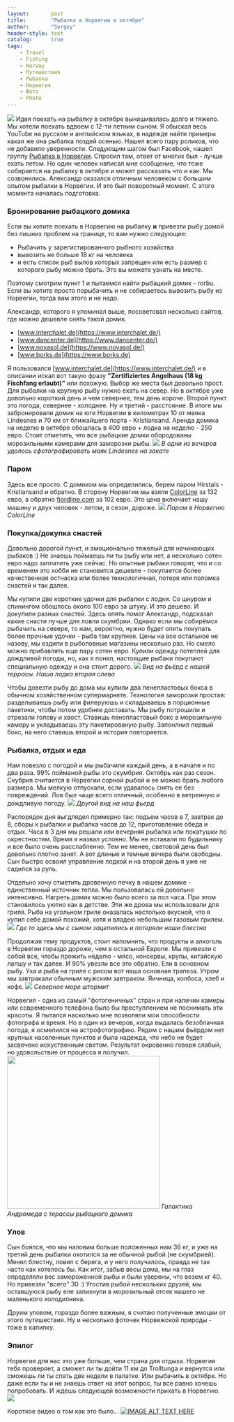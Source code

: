 ```yaml
---
layout:       post
title:        "Рыбалка в Норвегии в октябре"
author:       "Sergey"
header-style: text
catalog:      true
tags:
    - Travel
    - Fishing
    - Norway
    - Путешествия
    - Рыбалка
    - Норвегия
    - Фото
    - Photo
---
```

![]({{site.baseurl}}/img/1_norway_fishing/norway_road.jpeg)
Идея поехать на рыбалку в октябре вынашивалась долго и тяжело. Мы хотели поехать вдвоем с 12-ти летним сыном. Я обыскал весь YouTube на русском и английском языках, в надежде найти примеры какая же она рыбалка поздей осенью. Нашел всего пару роликов, что не добавило уверенности. Следующим шагом был Facebook, нашел группу [Рыбалка в Норвегии](https://www.facebook.com/groups/fishingnorway). Спросил там, ответ от многих был - лучше ехать летом. Но один человек написал мне сообщение, что тоже собирается на рыбалку в октябре и может рассказать что и как. Мы созвонились. Александр оказался отличным человеком с большим опытом рыбалки в Норвегии. И это был поворотный момент. С этого момента началась подготовка. 
### Бронирование рыбацкого домика
Если вы хотите поехать в Норвегию на рыбалку **и** привезти рыбу домой без лишних проблем на границе, то вам нужно следующее:
* Рыбачить у зарегистированного рыбного хозяйства
* вывозить не больше 18 кг на человека 
* и есть список рыб вылов которых запрещен или есть размер с которого рыбу можно брать. Это вы можете узнать на месте.

Поэтому смотрим пункт 1 и пытаемся найти рыбацкий домик - rorbu. Если вы хотите просто порыбачить и не собираетесь вывозить рыбу из Норвегии, тогда вам этого и не надо.  

Александр, которого я упоминал выше, посоветовал несколько сайтов, где можно дешевле снять такой домик. 
* [www.interchalet.de](https://www.interchalet.de/)
* [www.dancenter.de](https://www.dancenter.de/)
* [www.novasol.de](https://www.novasol.de/)
* [www.borks.de](https://www.borks.de)

Я пользовался [www.interchalet.de](https://www.interchalet.de/) и в описании искал вот такую фразу **"Zertifiziertes Angelhaus (18 kg Fischfang erlaubt)"** или похожую. Выбор же места был довольно прост. Для рыбалки на крупную рыбу нужно ехать на север. Но в октябре уже довольно короткий день и чем севернее, тем день короче. Второй пункт это погода, севернее - холоднее. Ну и третий - расстояние. В итоге мы забронировали домик на юге Норвегии в километрах 10 от маяка Lindesnes и 70 км от ближайшего порта - Kristiansand. Аренда домика на неделю в октябре обошлась в 400 евро + лодка на неделю - 250 евро. Стоит отметить, что все рыбацкие домки обородованы морозильными камерами для заморозки рыбы. 
![]({{site.baseurl}}/img/1_norway_fishing/lighthouse.jpeg)
*В одни из вечеров удолось сфотографировать маяк Lindesnes на закате*
### Паром
Здесь все просто. С домиком мы определились, берем паром Hirstals - Kristiansand и обратно.  В сторону Норвегии мы взяли [ColorLine](https://www.colorline.de) за 132 евро, а обратно [fjordline.com](https://www.fjordline.com/en) за 102 евро. Это цена включает нашу машину и двух человек - летом, в сезон, дороже.
![]({{site.baseurl}}/img/1_norway_fishing/parom.jpeg)
*Паром в Норвегию ColorLine*

### Покупка/докупка снастей
Довольно дорогой пункт, и эмоционально тяжелый для начинающих рыбаков :) Не знаешь поймаешь ли ты рыбу или нет, а несколько сотен евро надо заплатить уже сейчас.
Но опытные рыбаки говорят, что и со временем это хобби не становится дешевле - покупается более качественная остнаска или более технологичная, потеря или поломка снастей и так далее. 

Мы купили две короткие удочки для рыбалки с лодки.  Со шнуром и спинингом обошлось около 100 евро за штуку. И это дешево. И докупили разных снастей. Здесь опять помог Александр, подсказал какие снасти лучше для ловли скумбрии. Однако если мы собирёмся рыбачить на севере, то нам, вероятно, нужно будет опять покупать более прочные удочки - рыба там крупнее. Цены на все остальное не назову, мы ездили в рыболовные магазины несколько раз. Но смело можно прибавлять еще пару сотен евро. Купили одежду потеплей для дождливой погоды, но, как я понял, настоящие рыбаки покупают специальную одежду и она стоит дорого. 
![]({{site.baseurl}}/img/1_norway_fishing/terrasse_view.jpeg)
*Вид на фьёрд с нашей террасы. Наша лодка вторая слева*

Чтобы довезти рыбу до дома мы купили два пенепластовых бокса в обычном хозяйственном супермаркете. Технология заморозки простая: разделываешь рыбу или филеруюшь и складываешь в порционные пакетики, чтобы потом удобнее доставать. Мы рыбу потрошили и отрезали голову и хвост. Ставишь пенопластовый бокс в морозильную камеру и укладываешь эту пакетированую рыбу. Запонлнил первый бокс, на него ставишь второй и история повторяется. 

### Рыбалка, отдых и еда
Нам повезло с погодой и мы рыбачили каждый день, а в начале и по два раза. 99% пойманой рыбы это скумбрия. Октябрь как раз сезон. Скубрия считается в Норвегии сорной рыбой и ее можно брать любого размера. Мы мелкую отпускали, если удавалось снять ее без повреждений. Лов был чаще всего отличный, особенно в ветренную и дождливую погоду.
![]({{site.baseurl}}/img/1_norway_fishing/our_fjord1.jpeg)
*Другой вид на наш фьерд*

Распорядок дня выгдлядел примерно так: подъем часов в 7, завтрак до 8, сборы к рыбалки и рыбалка часов до 12, приготовление обеда и отдых. Часа в 3 дня мы решали или вечерняя рыбалка или покатушки по окрестностям. Время я назвал условно. Мы не вставали по будильнику и все было очень расслабленно. Тем не менее, световой день был довольно плотно занят. А вот длиные и темные вечера были свободны. 
Сын быстро освоил управление лодкой и на второй день я уже не садился за руль. 

Отдельно хочу отметить дровенную печку в нашем домике - единственный источник тепла. Мы пользовалась ей довольно интенсивно. Нагреть домик можно было всего за пол часа. При этом становилось уютно как в детстве. Эти же дрова мы использовали для гриля. Рыба на угольном гриле оказалась настолько вкусной, что я купил себе домой похожий, хотя и владею небольшим газовым грилем. 
![]({{site.baseurl}}/img/1_norway_fishing/our_fjord2.jpeg)
*Где то здесь мы с сыном зацепились и потеряли наши блестна*

Продолжая тему продуктов, стоит напомнить, что продукты и алкоголь в Норвегии гораздо дороже, чем в остальной Европе. Мы привезли с собой все, чтобы прожить неделю - мясо, консервы, крупы, китайскую лапшу и так далее. И 90% увезли все это обратно. Ели в основном рыбу. Уха и рыба на гриле с рисом вот наша основная трапеза. Утром мы завтракали обычным мужским завтраком. Яичница, колбоса, хлеб и кофе. 
![]({{site.baseurl}}/img/1_norway_fishing/storm.jpeg)
*Северное море штормит*

Норвегия - одна из самый "фотогеничных" стран и при наличии камеры или современного телефона было бы преступлением не поснимать эти красоты. Я пытался насколько мне позволяли мои способности фотографа и время. Но в один из вечеров, когда выдалась безоблачная погода, я осмелился на астрофотографию. Рядом с нашим фьёрдом нет крупных населенных пунктов и была надежда, что небо не будет засвечено искуственным светом. Результат окровенно говоря слабый, но удовольствие от процесса я получил.  
<img src="{{site.baseurl}}/img/1_norway_fishing/astro.jpeg" width="350" height="350">
*Галактика Андромеда с терассы рыбацкого домика*
### Улов
Сын боялся, что мы наловим больше положенных нам 36 кг, и уже на третий день рыбалки охотился за не обычной рыбой (не скумбрией). Менял блестну, ловил с берега, и у него получалось, правда не так часто как хотелось бы. Как итог, забыв весы дома, мы на глаз определяли вес замороженной рыбы и были уверены, что везем кг 40. Но привезли "всего" 30 :) Угостив рыбой нескольких друзей, мы оставшуюся рыбу еле запихнули в морозильный отсек нашего не маленького холодилника. 

Друим уловом, гораздо более важным, я считаю полученные эмоции от этого путешествия. Ну и несколько фоточек Норвежской природы - тоже в капилку.

### Эпилог
Норвегия для нас это уже больше, чем страна для отдыха. Норвегия тебя проверяет, а сможет ли ты дойти 11 км до Trolltunga и вернутся или сможешь ли ты спать две недели в палатке. Или рыбачить в октябре. Но даже если ты и не знаешь ответ на этот вопрос, ты все равно хочешь попробовать. И ждешь следующей возможности прихать в Норвегию.
![]({{site.baseurl}}/img/1_norway_fishing/wait.jpeg)



Короткое видео о том как это было...
[![IMAGE ALT TEXT HERE](https://img.youtube.com/vi/QGdK9FcY_t4/0.jpg)](https://www.youtube.com/watch?v=QGdK9FcY_t4)



